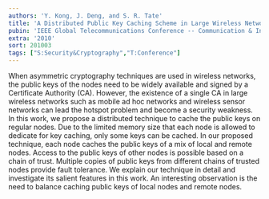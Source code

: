 ```yaml
---
authors: 'Y. Kong, J. Deng, and S. R. Tate'
title: 'A Distributed Public Key Caching Scheme in Large Wireless Networks'
pubin: 'IEEE Global Telecommunications Conference -- Communication & Information System Security (GLOBECOM 10)'
extra: '2010'
sort: 201003
tags: ["S:Security&Cryptography","T:Conference"]
---
```

When asymmetric cryptography techniques are used in wireless networks, the public keys of the nodes need to be widely available and signed by a Certificate Authority (CA). However, the existence of a single CA in large wireless networks such as mobile ad hoc networks and wireless sensor networks can lead the hotspot problem and become a security weakness. In this work, we propose a distributed technique to cache the public keys on regular nodes. Due to the limited memory size that each node is allowed to dedicate for key caching, only some keys can be cached. In our proposed technique, each node caches the public keys of a mix of local and remote nodes. Access to the public keys of other nodes is possible based on a chain of trust. Multiple copies of public keys from different chains of trusted nodes provide fault tolerance. We explain our technique in detail and investigate its salient features in this work. An interesting observation is the need to balance caching public keys of local nodes and remote nodes.

